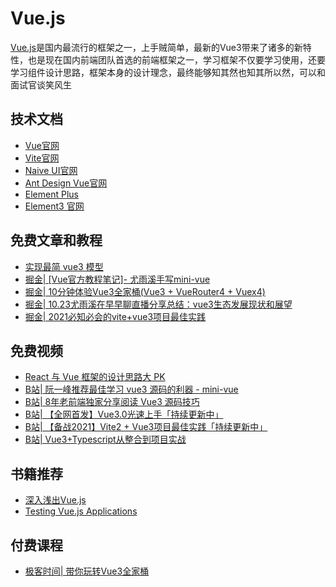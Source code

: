 # Vue.js

<!-- ['❌','✅','🔥','⭐'] -->

[Vue.js](https://v3.cn.vuejs.org/)是国内最流行的框架之一，上手贼简单，最新的Vue3带来了诸多的新特性，也是现在国内前端团队首选的前端框架之一，学习框架不仅要学习使用，还要学习组件设计思路，框架本身的设计理念，最终能够知其然也知其所以然，可以和面试官谈笑风生

<roadmap :data="[
  {title:'Vue.js',download:true,x:400,y:20},
  { title:'🔥Vue3',y:270,
    left:[
      ['入门',[-50],[
        ['清单应用'],
        ['模板语法'],
        ['组件基础'],
        ['表单'],
        ['Composition'],
        ['<script setup>'],
      ]],
      ['项目实战',[140],[
        ['Vuex Pinia'],
        ['vue-router'],
        ['单元测试'],
        ['JSX'],
        ['性能优化'],
        ['use工具库'],
        ['权限路由'],
        ['开发规范'],
        ['SSR框架Nuxt'],
      ]],
    ],
    right:[
      ['组件化设计',[-50],[
        ['组件库推荐'],
        ['组件三要素'],
        ['基础组件'],
        ['表单组件'],
        ['弹窗组件'],
        ['表格组件'],
        ['组件文档'],
      ]],
      ['源码',[140],[
        ['Vue3新特性'],
        ['响应式原理'],
        ['虚拟Dom'],
        ['Runtime'],
        ['Compiler优化'],
        ['Vue-router源码'],
        ['Vite源码'],
      ]],
    ]
  } ,
 {title:'🔥框架设计理念',
  y:280,
    left:[
      ['编译Compiler'],
      ['运行时Runtime'],
      ['template JSX'],
      ['响应式'],
    ],
    right:[
      ['Angular'],
      ['Svelte'],
      ['Solidjs'],
    ]
  },
  { title:'书籍推荐', y:120,
    left:[
      ['Testing Vue'],
    ],right:[
      ['深入浅出Vue'],
    ]
  } ,
  { title:'和面试官谈笑风生',y:100
  } 
]" />


## 技术文档
* [Vue官网](https://v3.cn.vuejs.org/)
* [Vite官网](https://cn.vitejs.dev/)
* [Naive UI官网](https://www.naiveui.com/zh-CN/os-theme)
* [Ant Design Vue官网](https://next.antdv.com/components/overview/)
* [Element Plus](https://element-plus.gitee.io/zh-CN/)
* [Element3 官网](https://e3.shengxinjing.cn/#/)
## 免费文章和教程
* [实现最简 vue3 模型](https://github.com/cuixiaorui/mini-vue)
* [掘金| [Vue官方教程笔记]- 尤雨溪手写mini-vue](https://juejin.cn/post/6911897255087702030)
* [掘金| 10分钟体验Vue3全家桶(Vue3 + VueRouter4 + Vuex4)](https://juejin.cn/post/6844904150082256903)
* [掘金| 10.23尤雨溪在早早聊直播分享总结：vue3生态发展现状和展望](https://juejin.cn/post/7022137486407106591)
* [掘金| 2021必知必会的vite+vue3项目最佳实践](https://juejin.cn/post/6926822933721513998)
## 免费视频

* [React 与 Vue 框架的设计思路大 PK](https://www.bilibili.com/video/BV1az4y127Ga/)
* [B站| 阮一峰推荐最佳学习 vue3 源码的利器 - mini-vue](https://www.bilibili.com/video/BV1Zy4y1J73E?spm_id_from=333.999.0.0)
* [B站| 8年老前端独家分享阅读 Vue3 源码技巧](https://www.bilibili.com/video/BV1xy4y1178G?spm_id_from=333.999.0.0)
* [B站| 【全网首发】Vue3.0光速上手「持续更新中」](https://www.bilibili.com/video/BV1Wh411X7Xp?spm_id_from=333.999.0.0)
* [B站| 【备战2021】Vite2 + Vue3项目最佳实践「持续更新中」](https://www.bilibili.com/video/BV1vX4y1K7bQ?spm_id_from=333.999.0.0)
* [B站| Vue3+Typescript从整合到项目实战](https://www.bilibili.com/video/BV1no4y1k7kJ?spm_id_from=333.999.0.0)

## 书籍推荐

* [深入浅出Vue.js](https://book.douban.com/subject/32581281/)
* [Testing Vue.js Applications](https://book.douban.com/subject/33338290/)

## 付费课程

* [极客时间| 带你玩转Vue3全家桶](http://gk.link/a/10BM3)